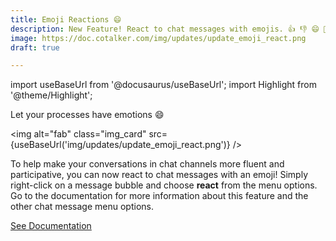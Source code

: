 ```yaml
---
title: Emoji Reactions 😄
description: New Feature! React to chat messages with emojis. 👍 👎 😄 🎉 😕 ❤️ 🚀 👀
image: https://doc.cotalker.com/img/updates/update_emoji_react.png
draft: true

---
```


import useBaseUrl from '@docusaurus/useBaseUrl'; 
import Highlight from '@theme/Highlight';


<div class="card-demo">
<div class="card">
<div class="card__header">

<span className="hero__subtitle">Let your processes have emotions 😄</span>

</div>
<div class="card__image">

<img alt="fab" class="img_card" src={useBaseUrl('img/updates/update_emoji_react.png')} />
<br/>

</div>
<div class="card__body">

To help make your conversations in chat channels more fluent and participative, you can now react to chat messages with an emoji! Simply right-click on a message bubble and choose **react** from the menu options. Go to the documentation for more information about this feature and the other chat message menu options.

</div>
<div class="card__footer">

<a class ="button button--secondary button--block" href="/docs/documentation/client/groups_channels#chat-message-options">See Documentation</a>
<br/>

</div>
</div>
</div>
